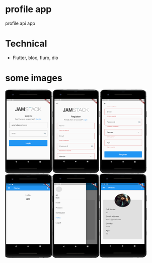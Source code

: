 # profile app
profile api app 

# Technical
- Flutter, bloc, fluro, dio

# some images
<img align="left" width="150" height="267" src="https://github.com/anlethanh3/profile_api/blob/master/images/login.PNG">
<img align="left" width="150" height="267" src="https://github.com/anlethanh3/profile_api/blob/master/images/signup1.PNG">
<img align="left" width="150" height="267" src="https://github.com/anlethanh3/profile_api/blob/master/images/signup2.PNG">
<img align="left" width="150" height="267" src="https://github.com/anlethanh3/profile_api/blob/master/images/home.PNG">
<img align="left" width="150" height="267" src="https://github.com/anlethanh3/profile_api/blob/master/images/drawer.PNG">
<img align="left" width="150" height="267" src="https://github.com/anlethanh3/profile_api/blob/master/images/profile.PNG">
